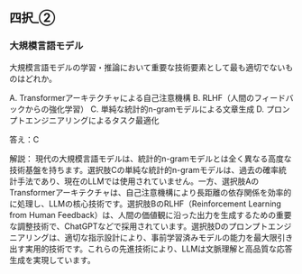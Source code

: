 ## 四択_②
### 大規模言語モデル
大規模言語モデルの学習・推論において重要な技術要素として最も適切でないものはどれか。

A. Transformerアーキテクチャによる自己注意機構
B. RLHF（人間のフィードバックからの強化学習）
C. 単純な統計的n-gramモデルによる文章生成
D. プロンプトエンジニアリングによるタスク最適化

答え：C

解説：
現代の大規模言語モデルは、統計的n-gramモデルとは全く異なる高度な技術基盤を持ちます。選択肢Cの単純な統計的n-gramモデルは、過去の確率統計手法であり、現在のLLMでは使用されていません。一方、選択肢AのTransformerアーキテクチャは、自己注意機構により長距離の依存関係を効率的に処理し、LLMの核心技術です。選択肢BのRLHF（Reinforcement Learning from Human Feedback）は、人間の価値観に沿った出力を生成するための重要な調整技術で、ChatGPTなどで採用されています。選択肢Dのプロンプトエンジニアリングは、適切な指示設計により、事前学習済みモデルの能力を最大限引き出す実用的技術です。これらの先進技術により、LLMは文脈理解と高品質な応答生成を実現しています。 